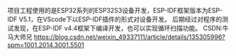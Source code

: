 项目工程使用的是ESP32系列的ESP32S3设备开发，ESP-IDF框架版本为ESP-IDF V5.1，在VScode下以ESP-IDF插件的形式对设备开发。
后期经过对程序的测试发现，在ESP-IDF v4.4框架下编译开发，也可以实现循环扫描功能。
CSDN:牛马大师兄 https://blog.csdn.net/weixin_49337111/article/details/135305996?spm=1001.2014.3001.5501
